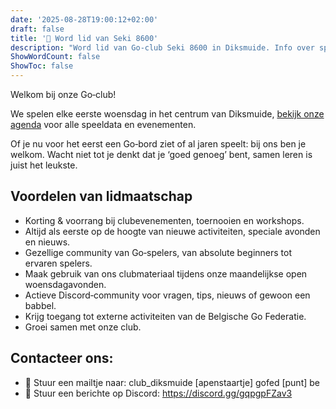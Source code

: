 ```yaml
---
date: '2025-08-28T19:00:12+02:00'
draft: false
title: '🤝 Word lid van Seki 8600'
description: "Word lid van Go-club Seki 8600 in Diksmuide. Info over speeldata, voordelen en inschrijving."
ShowWordCount: false
ShowToc: false
---
```


Welkom bij onze Go‑club! 

We spelen elke eerste woensdag in het centrum van Diksmuide, [bekijk onze agenda](/agenda) voor alle speeldata en evenementen.

Of je nu voor het eerst een Go‑bord ziet of al jaren speelt: bij ons ben je welkom. Wacht niet tot je denkt dat je ‘goed genoeg’ bent, samen leren is juist het leukste.

## Voordelen van lidmaatschap
- Korting & voorrang bij club­evenementen, toernooien en workshops.
- Altijd als eerste op de hoogte van nieuwe activiteiten, speciale avonden en nieuws.
- Gezellige community van Go‑spelers, van absolute beginners tot ervaren spelers.
- Maak gebruik van ons clubmateriaal tijdens onze maandelijkse open woensdag­avonden.
- Actieve Discord‑community voor vragen, tips, nieuws of gewoon een babbel.
- Krijg toegang tot externe activiteiten van de Belgische Go Federatie.
- Groei samen met onze club.

## Contacteer ons:

- 📩 Stuur een mailtje naar: club_diksmuide [apenstaartje] gofed [punt] be
- 💬 Stuur een berichte op Discord: https://discord.gg/gqpgpFZav3
